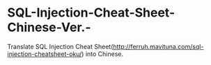 # SQL-Injection-Cheat-Sheet-Chinese-Ver.-
Translate SQL Injection Cheat Sheet(http://ferruh.mavituna.com/sql-injection-cheatsheet-oku/) into Chinese.
